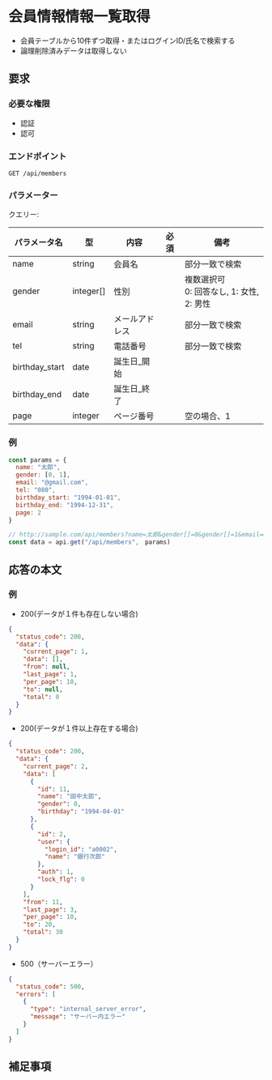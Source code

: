 # 会員情報情報一覧取得

- 会員テーブルから10件ずつ取得・またはログインID/氏名で検索する
- 論理削除済みデータは取得しない

## 要求

### 必要な権限

- 認証
- 認可

### エンドポイント

```
GET /api/members
```

### パラメーター

クエリー:

| パラメータ名   | 型        | 内容           | 必須 | 備考                                        | 
| -------------- | --------- | -------------- | ---- | ------------------------------------------- | 
| name           | string    | 会員名         |      | 部分一致で検索                              | 
| gender         | integer[] | 性別           |      | 複数選択可<br>0: 回答なし, 1: 女性, 2: 男性 | 
| email          | string    | メールアドレス |      | 部分一致で検索                              | 
| tel            | string    | 電話番号       |      | 部分一致で検索                              | 
| birthday_start | date      | 誕生日_開始    |      |                                             | 
| birthday_end   | date      | 誕生日_終了    |      |                                             | 
| page           | integer   | ページ番号     |      | 空の場合、1                                 | 


### 例

```js
const params = {
  name: "太郎",
  gender: [0, 1],
  email: "@gmail.com",
  tel: "080",
  birthday_start: "1994-01-01",
  birthday_end: "1994-12-31",
  page: 2
}

// http://sample.com/api/members?name=太郎&gender[]=0&gender[]=1&email=@gmail.com&tel=080&birthday_start=1994-01-01&birthday_end=1994-12-31&page=2
const data = api.get("/api/members",　params)
```

## 応答の本文

### 例

- 200(データが１件も存在しない場合)

```json
{
  "status_code": 200,
  "data": {
    "current_page": 1,
    "data": [],
    "from": null,
    "last_page": 1,
    "per_page": 10,
    "to": null,
    "total": 0
  }
}
```

- 200(データが１件以上存在する場合)

```json
{
  "status_code": 200,
  "data": {
    "current_page": 2,
    "data": [
      {
        "id": 11,
        "name": "田中太郎",
        "gender": 0,
        "birthday": "1994-04-01"
      },
      {
        "id": 2,
        "user": {
          "login_id": "a0002",
          "name": "銀行次郎"
        },
        "auth": 1,
        "lock_flg": 0
      }
    ],
    "from": 11,
    "last_page": 3,
    "per_page": 10,
    "to": 20,
    "total": 30
  }
}
```

- 500（サーバーエラー）

```json
{
  "status_code": 500,
  "errors": [
    {
      "type": "internal_server_error",
      "message": "サーバー内エラー"
    }
  ]
}
```

## 補足事項